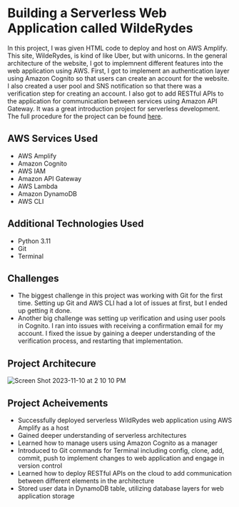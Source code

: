 # Building a Serverless Web Application called WildeRydes
In this project, I was given HTML code to deploy and host on AWS Amplify. This site, WildeRydes, is kind of like Uber, but with unicorns. In the general architecture of the website, I got to implemnent different features into the web application using AWS. First, I got to implement an authentication layer using Amazon Cognito so that users can create an account for the website. I also created a user pool and SNS notification so that there was a verification step for creating an account. I also got to add RESTful APIs to the application for communication between services using Amazon API Gateway. It was a great introduction project for serverless development. The full procedure for the project can be found [here](https://aws.amazon.com/getting-started/hands-on/build-serverless-web-app-lambda-apigateway-s3-dynamodb-cognito/?ref=gsrchandson).

## AWS Services Used
* AWS Amplify
* Amazon Cognito
* AWS IAM
* Amazon API Gateway
* AWS Lambda
* Amazon DynamoDB
* AWS CLI

## Additional Technologies Used
* Python 3.11
* Git
* Terminal

## Challenges
* The biggest challenge in this project was working with Git for the first time. Setting up Git and AWS CLI had a lot of issues at first, but I ended up getting it done.
* Another big challenge was setting up verification and using user pools in Cognito. I ran into issues with receiving a confirmation email for my account. I fixed the issue by gaining a deeper understanding of the verification process, and restarting that implementation.

## Project Architecure
![Screen Shot 2023-11-10 at 2 10 10 PM](https://github.com/joshpalli/aws-projects/assets/149811427/2c5d6dd4-f793-478d-8a7d-436585ad64f4)

## Project Acheivements
* Successfully deployed serverless WildRydes web application using AWS Amplify as a host
* Gained deeper understanding of serverless architectures
* Learned how to manage users using Amazon Cognito as a manager
* Introduced to Git commands for Terminal including config, clone, add, commit, push to implement changes to web application and engage in version control
* Learned how to deploy RESTful APIs on the cloud to add communication between different elements in the architecture
* Stored user data in DynamoDB table, utilizing database layers for web application storage

